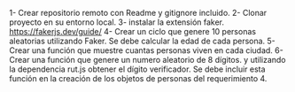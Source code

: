1- Crear repositorio remoto con Readme y gitignore incluido.
2- Clonar proyecto en su entorno local.
3- instalar la extensión faker. https://fakerjs.dev/guide/
4- Crear un ciclo que genere 10 personas aleatorias utilizando Faker. Se debe calcular la edad de cada persona.
5- Crear una función que muestre cuantas personas viven en cada ciudad.
6- Crear una función que genere un numero aleatorio de 8 dígitos. y utilizando la dependencia rut.js obtener el dígito verificador. Se debe incluir esta función en la creación de los objetos de personas del requerimiento 4.